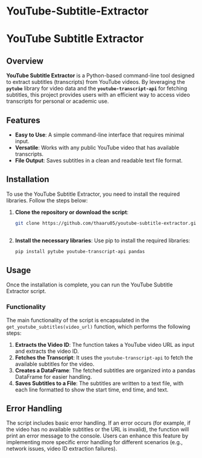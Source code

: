 # YouTube-Subtitle-Extractor

# YouTube Subtitle Extractor

## Overview

**YouTube Subtitle Extractor** is a Python-based command-line tool designed to extract subtitles (transcripts) from YouTube videos. By leveraging the **`pytube`** library for video data and the **`youtube-transcript-api`** for fetching subtitles, this project provides users with an efficient way to access video transcripts for personal or academic use.

## Features

- **Easy to Use**: A simple command-line interface that requires minimal input.
- **Versatile**: Works with any public YouTube video that has available transcripts.
- **File Output**: Saves subtitles in a clean and readable text file format.

## Installation

To use the YouTube Subtitle Extractor, you need to install the required libraries. Follow the steps below:

1. **Clone the repository or download the script**:
   ```bash
   git clone https://github.com/thaaru05/youtube-subtitle-extractor.git
  

2. **Install the necessary libraries**:
   Use pip to install the required libraries:
   ```bash
   pip install pytube youtube-transcript-api pandas
   ```

## Usage

Once the installation is complete, you can run the YouTube Subtitle Extractor script.

### Functionality

The main functionality of the script is encapsulated in the `get_youtube_subtitles(video_url)` function, which performs the following steps:

1. **Extracts the Video ID**: The function takes a YouTube video URL as input and extracts the video ID.
2. **Fetches the Transcript**: It uses the `youtube-transcript-api` to fetch the available subtitles for the video.
3. **Creates a DataFrame**: The fetched subtitles are organized into a pandas DataFrame for easier handling.
4. **Saves Subtitles to a File**: The subtitles are written to a text file, with each line formatted to show the start time, end time, and text.

## Error Handling

The script includes basic error handling. If an error occurs (for example, if the video has no available subtitles or the URL is invalid), the function will print an error message to the console. Users can enhance this feature by implementing more specific error handling for different scenarios (e.g., network issues, video ID extraction failures).
